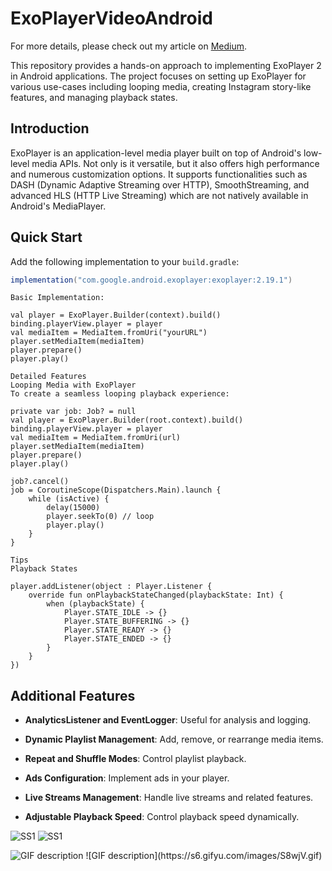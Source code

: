  # ExoPlayerVideoAndroid

For more details, please check out my article on [Medium](https://medium.com/@basaransuleyman/android-video-playback-a-comprehensive-guide-with-exoplayer2-acb2220fbd50).

This repository provides a hands-on approach to implementing ExoPlayer 2 in Android applications. The project focuses on setting up ExoPlayer for various use-cases including looping media, creating Instagram story-like features, and managing playback states.

## Introduction
ExoPlayer is an application-level media player built on top of Android's low-level media APIs. Not only is it versatile, but it also offers high performance and numerous customization options. It supports functionalities such as DASH (Dynamic Adaptive Streaming over HTTP), SmoothStreaming, and advanced HLS (HTTP Live Streaming) which are not natively available in Android's MediaPlayer.

## Quick Start
Add the following implementation to your `build.gradle`:

```gradle
implementation("com.google.android.exoplayer:exoplayer:2.19.1")
```

```
Basic Implementation:

val player = ExoPlayer.Builder(context).build()
binding.playerView.player = player
val mediaItem = MediaItem.fromUri("yourURL")
player.setMediaItem(mediaItem)
player.prepare()
player.play()
```

```
Detailed Features
Looping Media with ExoPlayer
To create a seamless looping playback experience:

private var job: Job? = null
val player = ExoPlayer.Builder(root.context).build()
binding.playerView.player = player
val mediaItem = MediaItem.fromUri(url)
player.setMediaItem(mediaItem)
player.prepare()
player.play()

job?.cancel()
job = CoroutineScope(Dispatchers.Main).launch {
    while (isActive) {
        delay(15000)
        player.seekTo(0) // loop
        player.play()
    }
}
```

```
Tips
Playback States

player.addListener(object : Player.Listener {
    override fun onPlaybackStateChanged(playbackState: Int) {
        when (playbackState) {
            Player.STATE_IDLE -> {}
            Player.STATE_BUFFERING -> {}
            Player.STATE_READY -> {}
            Player.STATE_ENDED -> {}
        }
    }
})
```

## Additional Features

- **AnalyticsListener and EventLogger**: Useful for analysis and logging.

- **Dynamic Playlist Management**: Add, remove, or rearrange media items.

- **Repeat and Shuffle Modes**: Control playlist playback.

- **Ads Configuration**: Implement ads in your player.

- **Live Streams Management**: Handle live streams and related features.

- **Adjustable Playback Speed**: Control playback speed dynamically.
 
 ![SS1](https://i.ibb.co/h24V8wY/Screen-Shot-2023-10-28-at-11-21-53-3.png)
 ![SS1](https://i.ibb.co/dW0rBY5/Screen-Shot-2023-10-28-at-11-21-51-3.png)


<img src="https://s6.gifyu.com/images/S8wjV.gif" alt="GIF description">
![GIF description](https://s6.gifyu.com/images/S8wjV.gif)
